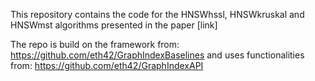 This repository contains the code for the HNSWhssl, HNSWkruskal and HNSWmst algorithms presented in the paper [link]

The repo is build on the framework from: https://github.com/eth42/GraphIndexBaselines 
and uses functionalities from: https://github.com/eth42/GraphIndexAPI
